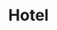 ---
id: 4
title : Hotel
linkurl: https://kutt.it/RSvJ97
fitur: aspekpajak
category: aspekpajak
createdTime : 31/07/2019
modifiedTime : 30/12/2019
topik: Versi Lengkap
img: hotel.png
---